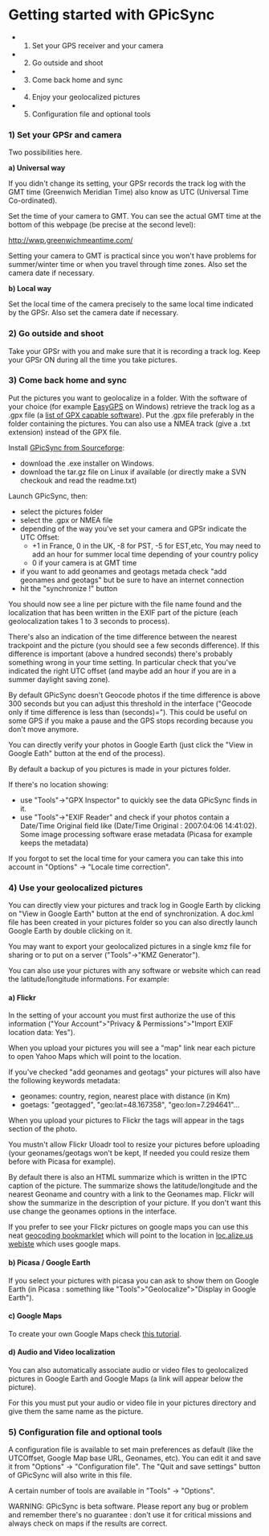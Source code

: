 # Getting started with GPicSync #

  * 1) Set your GPS receiver and your camera
  * 2) Go outside and shoot
  * 3) Come back home and sync
  * 4) Enjoy your geolocalized pictures
  * 5) Configuration file and optional tools

### 1) Set your GPSr and camera ###

Two possibilities here.

**a) Universal way**

If you didn't change its setting, your GPSr records the track log with the GMT time (Greenwich Meridian Time) also know as UTC (Universal Time Co-ordinated).

Set the time of your camera to GMT. You can see the actual GMT time at the bottom of this webpage (be precise at the second level):

http://wwp.greenwichmeantime.com/

Setting your camera to GMT is practical since you won't have problems for summer/winter time or when you travel through time zones. Also set the camera date if necessary.

**b) Local way**

Set the local time of the camera precisely to the same local time indicated by the GPSr. Also set the camera date if necessary.

### 2) Go outside and shoot ###
Take your GPSr with you and make sure that it is recording a track log. Keep your GPSr ON during all the time you take pictures.

### 3) Come back home and sync ###

Put the  pictures you want to geolocalize in a folder.
With the software of your choice (for example [EasyGPS](http://www.easygps.com/) on Windows) retrieve the track log as a .gpx file (a [list of GPX capable software](http://www.topografix.com/gpx_resources.asp)). Put the .gpx file preferably in the folder containing the pictures. You can also use a NMEA track (give a .txt extension) instead of the GPX file.

Install [GPicSync from Sourceforge](http://sourceforge.net/project/showfiles.php?group_id=191804):
  * download the .exe installer on Windows.
  * download the tar.gz file on Linux if available (or directly make a SVN checkouk and read the readme.txt)

Launch GPicSync, then:
  * select the pictures folder
  * select the .gpx or NMEA file
  * depending of the way you've set your camera and GPSr indicate the UTC Offset:
    * +1 in France, 0 in the UK, -8 for PST, -5 for EST,etc, You may need to add an hour for summer local time depending of your country policy
    * 0 if your camera is at GMT time
  * if you want to add geonames and geotags metada check "add geonames and geotags" but be  sure to have an internet connection
  * hit the  "synchronize !" button

You should now see a line per picture with the file name found and the localization that has been written in the EXIF part of the picture (each geolocalization takes 1 to 3 seconds to process).

There's also an indication of the time difference between the nearest trackpoint and the picture (you should see a few seconds difference). If this difference is important (above a hundred seconds) there's probably something wrong in your time setting. In particular check that you've indicated the right UTC offset (and maybe add an hour if you are in a summer daylight saving zone).

By default GPicSync doesn't Geocode photos if the time difference is above 300 seconds but you can adjust this threshold in the interface ("Geocode only if time difference is less than (seconds)="). This could be useful on some GPS if you make a pause and the GPS stops recording because you don't move anymore.

You can directly verify your photos in Google Earth (just click the "View in Google Eath" button at the end of the process).

By default a backup of you pictures is made in your pictures folder.

If there's no location showing:
  * use "Tools"->"GPX Inspector" to quickly see the data GPicSync finds in it.
  * use "Tools"->"EXIF Reader" and check if your photos contain a Date/Time Original   field like (Date/Time Original : 2007:04:06 14:41:02). Some image processing software erase metadata (Picasa for example keeps the metadata)

If you forgot to set the local time for your camera you can take this into account in "Options" -> "Locale time correction".


### 4) Use your geolocalized pictures ###

You can directly view your pictures and track log in Google Earth by clicking on "View in Google Earth" button at the end of synchronization. A doc.kml file has been created in your pictures folder so you can also directly launch Google Earth by double clicking on it.

You may want to export your geolocalized pictures in a single kmz file for sharing or to put on a server ("Tools"->"KMZ Generator").

You can also use your pictures with any software or website which can read the latitude/longitude informations. For example:

#### a) Flickr ####

In the setting of your account you must first authorize the use of this information ("Your Account">"Privacy & Permissions">"Import EXIF location data: Yes").

When you upload your pictures you will see a "map" link near each picture to open Yahoo Maps which will point to the location.

If you've checked "add geonames and geotags" your pictures will also have the following keywords metadata:

  * geonames: country, region, nearest place with distance (in Km)
  * goetags: "geotagged", "geo:lat=48.167358", "geo:lon=7.294641"...

When you upload your pictures to Flickr the tags will appear in the tags section of the photo.

You mustn't allow Flickr Uloadr tool to resize your pictures before uploading (your geonames/geotags won't be kept, If needed you could resize them before with Picasa for example).

By default there is also an HTML summarize which is written in the IPTC caption of the picture. The summarize shows the latitude/longitude and the nearest Geoname and country with a link to the Geonames map. Flickr will show the summarize in the description of your picture. If you don't want this use change the geonames options in the interface.

If you prefer to see your Flickr pictures on google maps you can use this neat [geocoding bookmarklet](http://www.flickr.com/groups/geotagging/discuss/72157594165549916/) which will point to the location in [loc.alize.us webiste](http://loc.alize.us/) which uses google maps.

#### b) Picasa / Google Earth ####

If you select your pictures with picasa you can ask to show them on Google Earth (in Picasa : something like "Tools">"Geolocalize">"Display in Google Earth").

#### c) Google Maps ####

To create your own Google Maps check [this tutorial](http://code.google.com/p/gpicsync/wiki/GoogleMapsExport).

#### d) Audio and Video localization ####

You can also automatically associate audio or video files to geolocalized pictures in Google Earth and Google Maps (a link will appear below the picture).

For this you must put your audio or video file in your pictures directory and give them the same name as the picture.

### 5) Configuration file and optional tools ###

A configuration file is available to set main preferences as default (like the UTCOffset, Google Map base URL, Geonames, etc). You can edit it and save it from "Options" -> "Configuration file". The "Quit and save settings" button of GPicSync will also write in this file.

A certain number of tools are available in "Tools" -> "Options".

WARNING:
GPicSync is beta software. Please report any bug or problem and remember there's no guarantee : don't use it for critical missions and always check on maps if the results are correct.